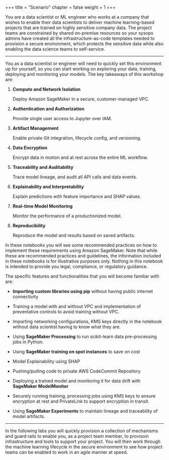 +++
title = "Scenario"
chapter = false
weight = 1
+++

You are a data scientist or ML engineer who works at a company that wishes to enable their data scientists to deliver machine learning-based projects that are trained on highly sensitive company data.  The project teams are constrained by shared on-premise resources so your sysops admins have created all the infrastructure-as-code templates needed to provision a secure environment, which protects the sensitive data while also enabling the data science teams to self-service.

---

You as a data scientist or engineer will need to quickly set this environment up for yourself, so you can start working on exploring your data, training, deploying and monitoring your models. The key takeaways of this workshop are:

1. **Compute and Network Isolation**

    Deploy Amazon SageMaker in a secure, customer-managed VPC.

1. **Authentication and Authorization**

    Provide single user access to Jupyter over IAM.

1. **Artifact Management**

    Enable private Git integration, lifecycle config, and versioning.

1. **Data Encryption**

    Encrypt data in motion and at rest across the entire ML workflow.

1. **Traceability and Auditability**

    Trace model lineage, and audit all API calls and data events.

1. **Explainability and Interpretability**

    Explain predictions with feature importance and SHAP values.

1. **Real-time Model Monitoring**

    Monitor the performance of a productionized model.

1. **Reproducibility**

    Reproduce the model and results based on saved artifacts.

In these notebooks you will see some recommended practices on how to implement these requirements using Amazon SageMaker. Note that while these are recommended practices and guidelines, the information included in these notebooks is for illustrative purposes only. Nothing in this notebook is intended to provide you legal, compliance, or regulatory guidance. 

The specific features and functionalities that you will become familiar with are:

 - **Importing custom libraries using pip** without having public internet connectivity

 - Training a model with and without VPC and implementation of preventative controls to avoid training without VPC.

 - Importing networking configurations, KMS keys directly in the notebook without data scientist having to know what they are.

 - Using **SageMaker Processing** to run scikit-learn data pre-processing jobs in Python.

 - Using **SageMaker training on spot instances** to save on cost

 - Model Explainability using SHAP

 - Pushing/pulling code to private AWS CodeCommit Repository

 - Deploying a trained model and monitoring it for data drift with **SageMaker ModelMonitor**

 - Securely running training, processing jobs using KMS keys to ensure encryption at rest and PrivateLink to support encryption in transit.

 - Using **SageMaker Experiments** to maintain lineage and traceability of model artifacts.

---

In the following labs you will quickly provision a collection of mechanisms and guard rails to enable you, as a project team member, to provisoin infrastructure and tools to support your project.  You will then work through the machine learning lifecycle in the secure environment to see how project teams can be enabled to work in an agile manner at speed.
